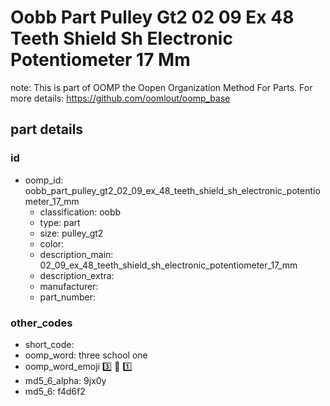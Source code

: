 # Oobb Part Pulley Gt2 02 09 Ex 48 Teeth Shield Sh Electronic Potentiometer 17 Mm  

note: This is part of OOMP the Oopen Organization Method For Parts. For more details: https://github.com/oomlout/oomp_base

##  part details





### id
* oomp_id: oobb_part_pulley_gt2_02_09_ex_48_teeth_shield_sh_electronic_potentiometer_17_mm
  * classification: oobb
  * type: part
  * size: pulley_gt2
  * color: 
  * description_main: 02_09_ex_48_teeth_shield_sh_electronic_potentiometer_17_mm
  * description_extra: 
  * manufacturer: 
  * part_number: 

### other_codes
* short_code: 
* oomp_word: three school one
* oomp_word_emoji :three: :school: :one:
* md5_6_alpha: 9jx0y
* md5_6: f4d6f2